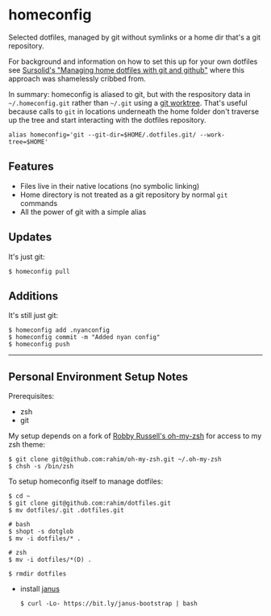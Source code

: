 # homeconfig

Selected dotfiles, managed by git without symlinks or a home dir that's a git repository.

For background and information on how to set this up for your own dotfiles see [Sursolid's "Managing home dotfiles with git and github"](http://sursolid.com/managing-home-dotfiles-with-git-and-github) where this approach was shamelessly cribbed from.

In summary: homeconfig is aliased to git, but with the respository data in `~/.homeconfig.git` rather than `~/.git` using a [git worktree](https://git-scm.com/docs/git-worktree). That's useful because calls to `git` in locations underneath the home folder don't traverse up the tree and start interacting with the dotfiles repository.

```
alias homeconfig='git --git-dir=$HOME/.dotfiles.git/ --work-tree=$HOME'
```

## Features

* Files live in their native locations (no symbolic linking)
* Home directory is not treated as a git repository by normal `git` commands
* All the power of git with a simple alias

## Updates

It's just git:

    $ homeconfig pull

## Additions

It's still just git:

    $ homeconfig add .nyanconfig
    $ homeconfig commit -m "Added nyan config"
    $ homeconfig push
    
---

## Personal Environment Setup Notes

Prerequisites:
* zsh
* git

My setup depends on a fork of [Robby Russell's oh-my-zsh](https://github.com/robbyrussell/oh-my-zsh) for access to my zsh theme:

    $ git clone git@github.com:rahim/oh-my-zsh.git ~/.oh-my-zsh
    $ chsh -s /bin/zsh

To setup homeconfig itself to manage dotfiles:

    $ cd ~
    $ git clone git@github.com:rahim/dotfiles.git
    $ mv dotfiles/.git .dotfiles.git
    
    # bash
    $ shopt -s dotglob
    $ mv -i dotfiles/* .

    # zsh
    $ mv -i dotfiles/*(D) . 

    $ rmdir dotfiles

* install [janus](https://github.com/carlhuda/janus)

    ```$ curl -Lo- https://bit.ly/janus-bootstrap | bash```
